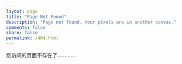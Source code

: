 ```yaml
---
layout: page
title: "Page Not Found"
description: "Page not found. Your pixels are in another canvas."
comments: false
share: false
permalink: /404.html
---
```


您访问的页面不存在了…………

<script type="text/javascript">
  var GOOG_FIXURL_LANG = 'en';
  var GOOG_FIXURL_SITE = '{{ site.url }}'
</script>
<script type="text/javascript"
  src="//linkhelp.clients.google.com/tbproxy/lh/wm/fixurl.js">
</script>
